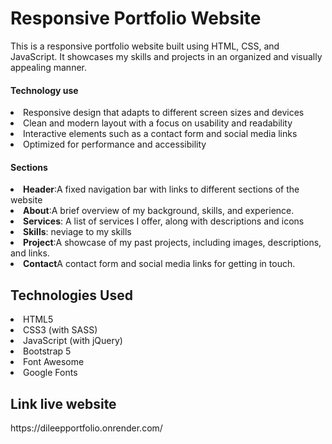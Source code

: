 <h1>Responsive Portfolio Website</h1>
<p>This is a responsive portfolio website built using HTML, CSS, and JavaScript. It showcases my skills and projects in an organized and visually appealing manner.</p>

<h4>Technology use</h4>
<li>Responsive design that adapts to different screen sizes and devices</li>
<li>Clean and modern layout with a focus on usability and readability</li>
<li>Interactive elements such as a contact form and social media links</li>
<li>Optimized for performance and accessibility</li>

<h4>Sections</h4>
<li><b>Header</b>:A fixed navigation bar with links to different sections of the website</li>
<li><b>About</b>:A brief overview of my background, skills, and experience.</li>
<li><b>Services</b>: A list of services I offer, along with descriptions and icons</li>
<li><b>Skills</b>: neviage to my skills</li>
<li><b>Project</b>:A showcase of my past projects, including images, descriptions, and links.</li>
<li><b>Contact</b>A contact form and social media links for getting in touch.</li>

<h2>Technologies Used</h2>
<li>HTML5</li>
<li>CSS3 (with SASS)</li>
<li>JavaScript (with jQuery)</li>
<li>Bootstrap 5</li>
<li>Font Awesome</li>
<li>Google Fonts</li>

<h2>Link live website</h2>
https://dileepportfolio.onrender.com/
